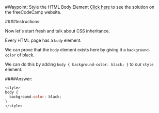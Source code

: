 #Waypoint: Style the HTML Body Element
<a href="http://freecodecamp.com/challenges/Waypoint:%20Style%20the%20HTML%20Body%20Element?solution=%3Cstyle%3E%0Abody%20%7B%0A%20%20background-color%3A%20black%3B%0A%7D%0A%3C%2Fstyle%3E%0A" target="_blank">Click here</a> to see the solution on the freeCodeCamp website.


####Instructions:
<p class="wrappable negative-10">Now let&apos;s start fresh and talk about CSS inheritance.</p><p class="wrappable negative-10">Every HTML page has a <code>body</code> element.</p><p class="wrappable negative-10">We can prove that the <code>body</code> element exists here by giving it a <code>background-color</code> of black.</p><p class="wrappable negative-10">We can do this by adding <code>body { background-color: black; }</code> to our <code>style</code> element.</p><div class="negative-bottom-margin-30"></div>


####Answer:
```javascript
<style>
body {
  background-color: black;
}
</style>

```
